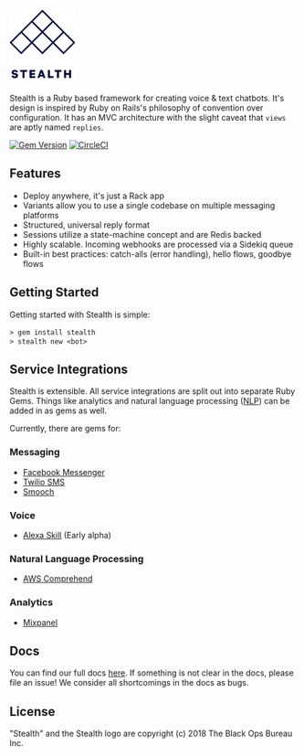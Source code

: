 # <a href='https://hellostealth.org'><img src='logo.svg' height='120' alt='Stealth Logo' aria-label='hellostealth.org' /></a>

Stealth is a Ruby based framework for creating voice & text chatbots. It's design is inspired by Ruby on Rails's philosophy of convention over configuration. It has an MVC architecture with the slight caveat that `views` are aptly named `replies`.

[![Gem Version](https://badge.fury.io/rb/stealth.svg)](https://badge.fury.io/rb/stealth)
[![CircleCI](https://circleci.com/gh/whoisblackops/stealth/tree/master.svg?style=shield)](https://circleci.com/gh/whoisblackops/stealth/tree/master)

## Features

* Deploy anywhere, it's just a Rack app
* Variants allow you to use a single codebase on multiple messaging platforms
* Structured, universal reply format
* Sessions utilize a state-machine concept and are Redis backed
* Highly scalable. Incoming webhooks are processed via a Sidekiq queue
* Built-in best practices: catch-alls (error handling), hello flows, goodbye flows

## Getting Started

Getting started with Stealth is simple:

```
> gem install stealth
> stealth new <bot>
```

## Service Integrations

Stealth is extensible. All service integrations are split out into separate Ruby Gems. Things like analytics and natural language processing ([NLP](https://en.wikipedia.org/wiki/Natural-language_processing)) can be added in as gems as well.

Currently, there are gems for:

### Messaging
* [Facebook Messenger](https://github.com/whoisblackops/stealth-facebook)
* [Twilio SMS](https://github.com/whoisblackops/stealth-twilio)
* [Smooch](https://github.com/whoisblackops/stealth-smooch)

### Voice
* [Alexa Skill](https://github.com/whoisblackops/stealth-alexa) (Early alpha)

### Natural Language Processing
* [AWS Comprehend](https://github.com/whoisblackops/stealth-aws-comprehend)

### Analytics
* [Mixpanel](https://github.com/whoisblackops/stealth-mixpanel)

## Docs

You can find our full docs [here](https://hellostealth.org/docs). If something is not clear in the docs, please file an issue! We consider all shortcomings in the docs as bugs.

## License

"Stealth" and the Stealth logo are copyright (c) 2018 The Black Ops Bureau Inc.
